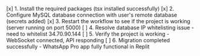 [x] 1. Install the required packages (tsx installed successfully)
[x] 2. Configure MySQL database connection with user's remote database (secrets added)
[x] 3. Restart the workflow to see if the project is working (server running on port 5000)
[ ] 4. Resolve database IP whitelisting issue - need to whitelist 34.70.90.144
[ ] 5. Verify the project is working - WebSocket connected, API responding
[ ] 6. Migration completed successfully - WhatsApp Pro app fully functional in Replit